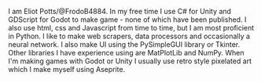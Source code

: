 I am Eliot Potts/@FrodoB4884. In my free time I use C# for Unity and GDScript for Godot to make game - none of which have been published. I also use html, css and Javascript from time to time, but I am most proficient in Python. I like to make web scrapers, data processors and occasionally a neural network. I also make UI using the PySimpleGUI library or Tkinter. Other libraries I have experience using are MatPlotLib and NumPy. When I'm making games with Godot or Unity I usually use retro style pixelated art which I make myself using Aseprite.
